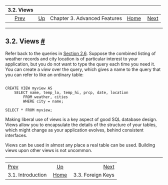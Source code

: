 <!--?xml version="1.0" encoding="UTF-8" standalone="no"?-->

|                         3.2. Views                        |                                                             |                              |                                                       |                                               |
| :-------------------------------------------------------: | :---------------------------------------------------------- | :--------------------------: | ----------------------------------------------------: | --------------------------------------------: |
| [Prev](tutorial-advanced-intro.html "3.1. Introduction")  | [Up](tutorial-advanced.html "Chapter 3. Advanced Features") | Chapter 3. Advanced Features | [Home](index.html "PostgreSQL 17devel Documentation") |  [Next](tutorial-fk.html "3.3. Foreign Keys") |

***

## 3.2. Views [#](#TUTORIAL-VIEWS)



Refer back to the queries in [Section 2.6](tutorial-join.html "2.6. Joins Between Tables"). Suppose the combined listing of weather records and city location is of particular interest to your application, but you do not want to type the query each time you need it. You can create a *view* over the query, which gives a name to the query that you can refer to like an ordinary table:

```

CREATE VIEW myview AS
    SELECT name, temp_lo, temp_hi, prcp, date, location
        FROM weather, cities
        WHERE city = name;

SELECT * FROM myview;
```

Making liberal use of views is a key aspect of good SQL database design. Views allow you to encapsulate the details of the structure of your tables, which might change as your application evolves, behind consistent interfaces.

Views can be used in almost any place a real table can be used. Building views upon other views is not uncommon.

***

|                                                           |                                                             |                                               |
| :-------------------------------------------------------- | :---------------------------------------------------------: | --------------------------------------------: |
| [Prev](tutorial-advanced-intro.html "3.1. Introduction")  | [Up](tutorial-advanced.html "Chapter 3. Advanced Features") |  [Next](tutorial-fk.html "3.3. Foreign Keys") |
| 3.1. Introduction                                         |    [Home](index.html "PostgreSQL 17devel Documentation")    |                             3.3. Foreign Keys |
